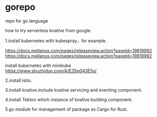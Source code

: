 # gorepo
repo for go language 



how to try serverless knative from google.

1.install kubernetes with kubespray，for example.

https://docs.mellanox.com/pages/releaseview.action?pageId=19818992
https://docs.mellanox.com/pages/releaseview.action?pageId=19818992

 install kubernetes with minikube
 https://www.shuzhiduo.com/A/E35p043E5v/
 
2.install istio.

3.install knative.include knative servicing and eventing component.


4.install Tekton  which instance of knative building component.


5.go module for management of package as Cargo for Rust.
